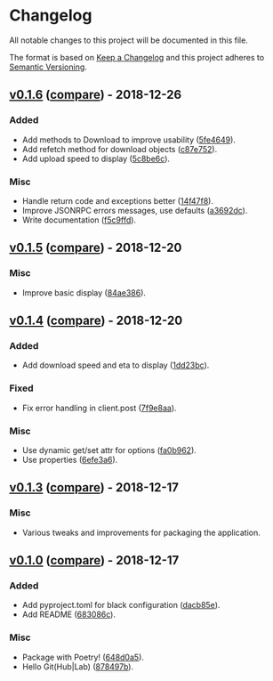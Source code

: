 # Changelog
All notable changes to this project will be documented in this file.

The format is based on [Keep a Changelog](http://keepachangelog.com/en/1.0.0/)
and this project adheres to [Semantic Versioning](http://semver.org/spec/v2.0.0.html).

## [v0.1.6](https://gitlab.com/pawamoy/aria2p/tags/v0.1.6) ([compare](https://gitlab.com/pawamoy/aria2p/compare/v0.1.5...v0.1.6)) - 2018-12-26

### Added
- Add methods to Download to improve usability ([5fe4649](https://gitlab.com/pawamoy/aria2p/commit/5fe4649d81eb8101e99e34145fe137284397dbe6)).
- Add refetch method for download objects ([c87e752](https://gitlab.com/pawamoy/aria2p/commit/c87e7521987a5d24d180fe7aabf0d850d05bb0c2)).
- Add upload speed to display ([5c8be6c](https://gitlab.com/pawamoy/aria2p/commit/5c8be6cda8951b5b4b959404a0c3999b5f71d522)).

### Misc
- Handle return code and exceptions better ([14f47f8](https://gitlab.com/pawamoy/aria2p/commit/14f47f83b29eab547b64010de1e14366e13b2072)).
- Improve JSONRPC errors messages, use defaults ([a3692dc](https://gitlab.com/pawamoy/aria2p/commit/a3692dce1ae76ed02f8f635a53a47bf513726b48)).
- Write documentation ([f5c9ffd](https://gitlab.com/pawamoy/aria2p/commit/f5c9ffd3fb0b1094d90979b278f7e1990178d07f)).


## [v0.1.5](https://gitlab.com/pawamoy/aria2p/tags/v0.1.5) ([compare](https://gitlab.com/pawamoy/aria2p/compare/v0.1.4...v0.1.5)) - 2018-12-20

### Misc
- Improve basic display ([84ae386](https://gitlab.com/pawamoy/aria2p/commit/84ae386de0115d4b8ea49b5f5053262ee78aa175)).


## [v0.1.4](https://gitlab.com/pawamoy/aria2p/tags/v0.1.4) ([compare](https://gitlab.com/pawamoy/aria2p/compare/v0.1.3...v0.1.4)) - 2018-12-20

### Added
- Add download speed and eta to display ([1dd23bc](https://gitlab.com/pawamoy/aria2p/commit/1dd23bcc927a1c8c3bd1ce7fbb83bdf65703fbe4)).

### Fixed
- Fix error handling in client.post ([7f9e8aa](https://gitlab.com/pawamoy/aria2p/commit/7f9e8aa4f00a5c96755726d5d5521caf96339000)).

### Misc
- Use dynamic get/set attr for options ([fa0b962](https://gitlab.com/pawamoy/aria2p/commit/fa0b96277175c5267f1e7ed27c8143cb4f65ef14)).
- Use properties ([6efe3a6](https://gitlab.com/pawamoy/aria2p/commit/6efe3a6774878a0ab2fbdfb6f70991841e006fcb)).


## [v0.1.3](https://gitlab.com/pawamoy/aria2p/tags/v0.1.3) ([compare](https://gitlab.com/pawamoy/aria2p/compare/v0.1.0...v0.1.3)) - 2018-12-17

### Misc
- Various tweaks and improvements for packaging the application.


## [v0.1.0](https://gitlab.com/pawamoy/aria2p/tags/v0.1.0) ([compare](https://gitlab.com/pawamoy/aria2p/compare/878497bb3eacfdd6e385e33470a4b99d2df3d3bd...v0.1.0)) - 2018-12-17

### Added
- Add pyproject.toml for black configuration ([dacb85e](https://gitlab.com/pawamoy/aria2p/commit/dacb85e3c9b0e94f4816f8be5cfc501693c4e35a)).
- Add README ([683086c](https://gitlab.com/pawamoy/aria2p/commit/683086c32e0411cef0996f17df7ed31a60cbdb12)).

### Misc
- Package with Poetry! ([648d0a5](https://gitlab.com/pawamoy/aria2p/commit/648d0a5b3c68d3a06b5a0f7957b5861e42d7279d)).
- Hello Git(Hub|Lab) ([878497b](https://gitlab.com/pawamoy/aria2p/commit/878497bb3eacfdd6e385e33470a4b99d2df3d3bd)).
